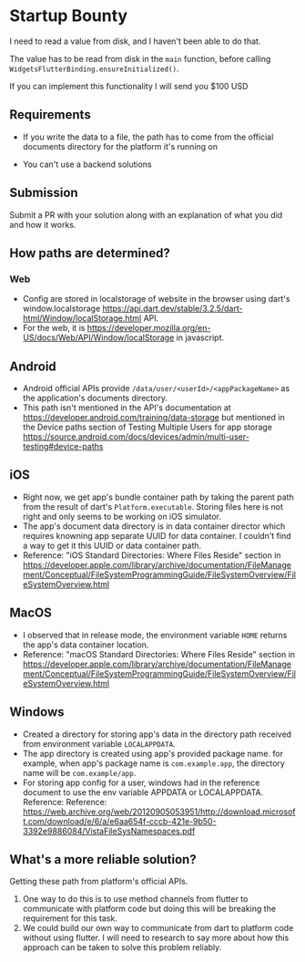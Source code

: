 # Startup Bounty

I need to read a value from disk, and I haven't been able to do that. 

The value has to be read from disk in the `main` function, before calling `WidgetsFlutterBinding.ensureInitialized()`.

If you can implement this functionality I will send you $100 USD

## Requirements

- If you write the data to a file, the path has to come from the official documents directory for the platform it's running on

- You can't use a backend solutions

## Submission

Submit a PR with your solution along with an explanation of what you did and how it works.

## How paths are determined?

### Web

- Config are stored in localstorage of website in the browser using dart's window.localstorage https://api.dart.dev/stable/3.2.5/dart-html/Window/localStorage.html API. 
- For the web, it is https://developer.mozilla.org/en-US/docs/Web/API/Window/localStorage in javascript.

## Android

- Android official APIs provide `/data/user/<userId>/<appPackageName>` as the application's documents directory.
- This path isn't mentioned in the API's documentation at https://developer.android.com/training/data-storage but mentioned in the Device paths section of Testing Multiple Users for app storage https://source.android.com/docs/devices/admin/multi-user-testing#device-paths  

## iOS

- Right now, we get app's bundle container path by taking the parent path from the result of dart's `Platform.executable`. Storing files here is not right and only seems to be working on iOS simulator.
- The app's document data directory is in data container director which requires knowning app separate UUID for data container. I couldn't find a way to get it this UUID or data container path. 
- Reference: "iOS Standard Directories: Where Files Reside" section in https://developer.apple.com/library/archive/documentation/FileManagement/Conceptual/FileSystemProgrammingGuide/FileSystemOverview/FileSystemOverview.html

## MacOS

- I observed that in release mode, the environment variable `HOME` returns the app's data container location.
- Reference: "macOS Standard Directories: Where Files Reside" section in https://developer.apple.com/library/archive/documentation/FileManagement/Conceptual/FileSystemProgrammingGuide/FileSystemOverview/FileSystemOverview.html

## Windows

- Created a directory for storing app's data in the directory path received from environment variable `LOCALAPPDATA`.
- The app directory is created using app's provided package name. for example, when app's package name is `com.example.app`, the directory name will be `com.example/app`. 
- For storing app config for a user, windows had in the reference document to use the env variable APPDATA or LOCALAPPDATA. Reference: Reference: https://web.archive.org/web/20120905053951/http://download.microsoft.com/download/e/6/a/e6aa654f-cccb-421e-9b50-3392e9886084/VistaFileSysNamespaces.pdf

## What's a more reliable solution?

Getting these path from platform's official APIs.
1. One way to do this is to use method channels from flutter to communicate with platform code but doing this will be breaking the requirement for this task.
2. We could build our own way to communicate from dart to platform code without using flutter. I will need to research to say more about how this approach can be taken to solve this problem reliably.
